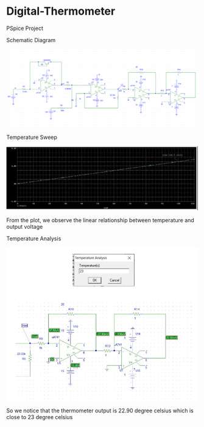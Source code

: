 # Digital-Thermometer
 PSpice Project


Schematic Diagram

![](images/full_ckt.png)



Temperature Sweep

![](images/Result.png)

From the plot, we observe the linear relationship between temperature and output voltage



Temperature Analysis

![](images/temp_analysis.png)


So we notice that the thermometer output is 22.90 degree celsius which is close to 23 degree celsius
